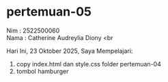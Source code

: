 # pertemuan-05

Nim : 2522500060 <br>
Nama : Catherine Audreylia Diony <br

Hari Ini, 23 Oktober 2025, Saya Mempelajari: 
<ol>
  <li>copy index.html dan style.css folder pertemuan-04</li>
  <li>tombol hamburger</li>
</ol>